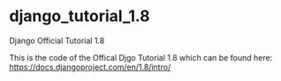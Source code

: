 # django_tutorial_1.8
Django Official Tutorial 1.8

This is the code of the Offical Djgo Tutorial 1.8 which can be found here:
https://docs.djangoproject.com/en/1.8/intro/
